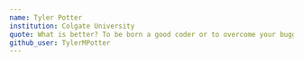 ```yaml
---
name: Tyler Potter
institution: Colgate University
quote: What is better? To be born a good coder or to overcome your buggy nature through great effort?
github_user: TylerMPotter
---
```

